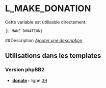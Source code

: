 # L_MAKE_DONATION


Cette variable est utilisable directement.

```html
{L_MAKE_DONATION}
```

##Description
[*Ajouter une description*](https://fa-tvars.appspot.com/var/L_MAKE_DONATION)

## Utilisations dans les templates

### Version phpBB2
* __[donate](../tpl/var/subsilver/donate.md#readme) :__ ligne [39](../tpl/src/subsilver/donate.tpl#L39)